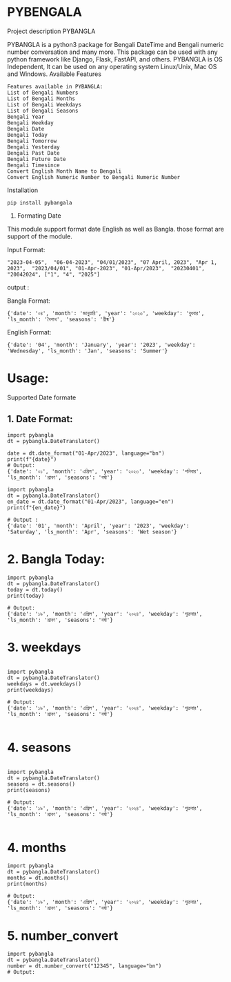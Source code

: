 # PYBENGALA



Project description
PYBANGLA

PYBANGLA is a python3 package for Bengali DateTime and Bengali numeric number conversation and many more. This package can be used with any python framework like Django, Flask, FastAPI, and others. PYBANGLA is OS Independent, It can be used on any operating system Linux/Unix, Mac OS and Windows.
Available Features

    Features available in PYBANGLA:
    List of Bengali Numbers
    List of Bengali Months
    List of Bengali Weekdays
    List of Bengali Seasons
    Bengali Year
    Bengali Weekday
    Bengali Date
    Bengali Today
    Bengali Tomorrow
    Bengali Yesterday
    Bengali Past Date
    Bengali Future Date
    Bengali Timesince
    Convert English Month Name to Bengali
    Convert English Numeric Number to Bengali Numeric Number

Installation

```
pip install pybangala
```


1. Formating Date

This module support format date English as well as Bangla. those format are support of the module.

Input Format:
```
"2023-04-05",  "06-04-2023", "04/01/2023", "07 April, 2023", "Apr 1, 2023",  "2023/04/01", "01-Apr-2023", "01-Apr/2023",  "20230401",  "20042024", ["1", "4", "2025"]
```
output :

Bangla Format:

```
{'date': '০৪', 'month': 'জানুয়ারি', 'year': '২০২৩', 'weekday': 'বুধবার', 'ls_month': 'বৈশাখ', 'seasons': 'গ্রীষ্ম'}
```

English Format:
```
{'date': '04', 'month': 'January', 'year': '2023', 'weekday': 'Wednesday', 'ls_month': 'Jan', 'seasons': 'Summer'}
```

# Usage:
Supported Date formate

## 1. Date Format:

```
import pybangla
dt = pybangla.DateTranslator()

date = dt.date_format("01-Apr/2023", language="bn")
print(f"{date}")
# Output: 
{'date': '০১', 'month': 'এপ্রিল', 'year': '২০২৩', 'weekday': 'শনিবার', 'ls_month': 'শ্রাবণ', 'seasons': 'বর্ষা'}
```

```
import pybangla
dt = pybangla.DateTranslator()
en_date = dt.date_format("01-Apr/2023", language="en")
print(f"{en_date}")

# Output :
{'date': '01', 'month': 'April', 'year': '2023', 'weekday': 'Saturday', 'ls_month': 'Apr', 'seasons': 'Wet season'}
```

# 2. Bangla Today:
```
import pybangla
dt = pybangla.DateTranslator()
today = dt.today()
print(today)

# Output: 
{'date': '১৯', 'month': 'এপ্রিল', 'year': '২০২৪', 'weekday': 'শুক্রবার', 'ls_month': 'শ্রাবণ', 'seasons': 'বর্ষা'}
```

# 3. weekdays

```

import pybangla
dt = pybangla.DateTranslator()
weekdays = dt.weekdays()
print(weekdays)

# Output: 
{'date': '১৯', 'month': 'এপ্রিল', 'year': '২০২৪', 'weekday': 'শুক্রবার', 'ls_month': 'শ্রাবণ', 'seasons': 'বর্ষা'}


```


# 4. seasons

```

import pybangla
dt = pybangla.DateTranslator()
seasons = dt.seasons()
print(seasons)

# Output: 
{'date': '১৯', 'month': 'এপ্রিল', 'year': '২০২৪', 'weekday': 'শুক্রবার', 'ls_month': 'শ্রাবণ', 'seasons': 'বর্ষা'}


```

# 4. months

```
import pybangla
dt = pybangla.DateTranslator()
months = dt.months()
print(months)

# Output: 
{'date': '১৯', 'month': 'এপ্রিল', 'year': '২০২৪', 'weekday': 'শুক্রবার', 'ls_month': 'শ্রাবণ', 'seasons': 'বর্ষা'}
```
# 5. number_convert

```
import pybangla
dt = pybangla.DateTranslator()
number = dt.number_convert("12345", language="bn")
# Output:

```



